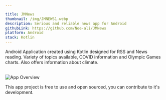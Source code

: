 ```yaml
---

title: JMNews
thumbnail: /img/JMNEWS1.webp
description: Serious and reliable news app for Android
githubLink: https://github.com/Noe-ali/JMNews
platform: Android
stack: Kotlin
---
```


Android Application created using Kotlin designed for RSS and News reading.
Variety of topics available, COVID information and Olympic Games charts. Also offers information about climate.
<br>
<br>


![App Overview](@assets/img/JMNEWS2.webp)

This app project is free to use and open sourced, you can contribute to it's development.
